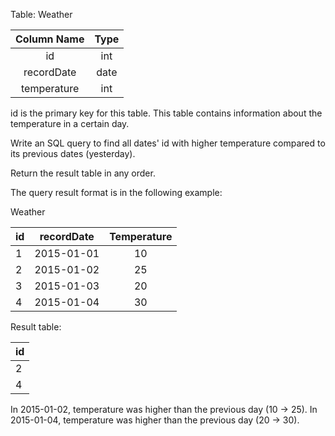 Table: Weather


| Column Name   | Type    |
|:------------: | :----:  |
| id            | int     |
| recordDate    | date    |
| temperature   | int     |

id is the primary key for this table.
This table contains information about the temperature in a certain day.
 

Write an SQL query to find all dates' id with higher temperature compared to its previous dates (yesterday).

Return the result table in any order.

The query result format is in the following example:

Weather

| id | recordDate | Temperature |
| ---|------------|  :------:   |
| 1  | 2015-01-01 | 10          |
| 2  | 2015-01-02 | 25          |
| 3  | 2015-01-03 | 20          |
| 4  | 2015-01-04 | 30          |

Result table:

| id |
|----|
| 2  |
| 4  |

In 2015-01-02, temperature was higher than the previous day (10 -> 25).
In 2015-01-04, temperature was higher than the previous day (20 -> 30).